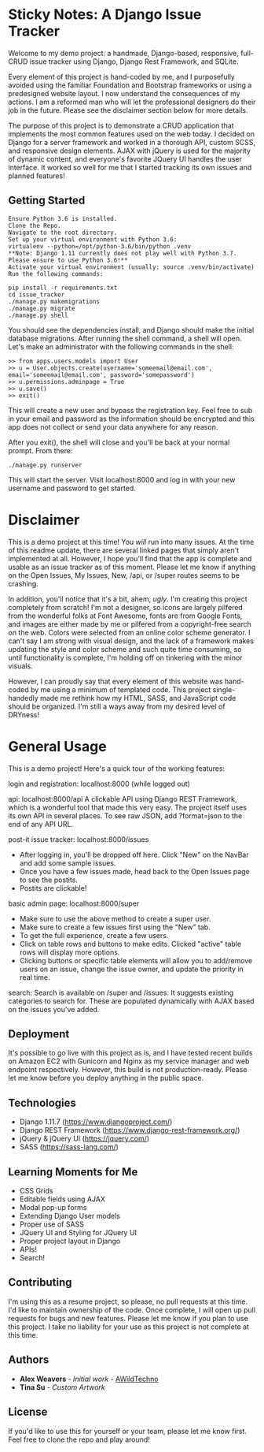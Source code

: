 # Sticky Notes: A Django Issue Tracker

Welcome to my demo project: a handmade, Django-based, responsive, full-CRUD issue tracker using Django, Django Rest Framework, and SQLite.

Every element of this project is hand-coded by me, and I purposefully avoided using the familiar Foundation and Bootstrap frameworks or using a predesigned website layout. I now understand the consequences of my actions. I am a reformed man who will let the professional designers do their job in the future. Please see the disclaimer section below for more details.

The purpose of this project is to demonstrate a CRUD application that implements the most common features used on the web today. I decided on Django for a server framework and worked in a thorough API, custom SCSS, and responsive design elements. AJAX with jQuery is used for the majority of dynamic content, and everyone's favorite JQuery UI handles the user interface. It worked so well for me that I started tracking its own issues and planned features!

## Getting Started

```
Ensure Python 3.6 is installed.
Clone the Repo.
Navigate to the root directory.
Set up your virtual environment with Python 3.6:
virtualenv --python=/opt/python-3.6/bin/python .venv
**Note: Django 1.11 currently does not play well with Python 3.7. Please ensure to use Python 3.6!**
Activate your virtual environment (usually: source .venv/bin/activate)
Run the following commands:

pip install -r requirements.txt
cd issue_tracker
./manage.py makemigrations
./manage.py migrate
./manage.py shell
```

You should see the dependencies install, and Django should make the initial database migrations. After running the shell command, a shell will open. Let's make an administrator with the following commands in the shell:

```
>> from apps.users.models import User
>> u = User.objects.create(username='someemail@email.com', email='someemail@email.com', password='somepassword')
>> u.permissions.adminpage = True
>> u.save()
>> exit()
```

This will create a new user and bypass the registration key. Feel free to sub in your email and password as the information should be encrypted and this app does not collect or send your data anywhere for any reason.

After you exit(), the shell will close and you'll be back at your normal prompt. From there:

```
./manage.py runserver
```

This will start the server. Visit localhost:8000 and log in with your new username and password to get started.

# Disclaimer

This is a demo project at this time! You *will* run into many issues. At the time of this readme update, there are several linked pages that simply aren't implemented at all. However, I hope you'll find that the app is complete and usable as an issue tracker as of this moment. Please let me know if anything on the Open Issues, My Issues, New, /api, or /super routes seems to be crashing.

In addition, you'll notice that it's a bit, ahem, *ugly*. I'm creating this project completely from scratch! I'm not a designer, so icons are largely pilfered from the wonderful folks at Font Awesome, fonts are from Google Fonts, and images are either made by me or pilfered from a copyright-free search on the web. Colors were selected from an online color scheme generator. I can't say I am strong with visual design, and the lack of a framework makes updating the style and color scheme and such quite time consuming, so until functionality is complete, I'm holding off on tinkering with the minor visuals.

However, I can proudly say that every element of this website was hand-coded by me using a minimum of templated code. This project single-handedly made me rethink how my HTML, SASS, and JavaScript code should be organized. I'm still a ways away from my desired level of DRYness!

# General Usage

This is a demo project! Here's a quick tour of the working features:

login and registration:
localhost:8000 (while logged out)

api:
localhost:8000/api
A clickable API using Django REST Framework, which is a wonderful tool that made this very easy. The project itself uses its own API in several places.
To see raw JSON, add ?format=json to the end of any API URL.

post-it issue tracker:
localhost:8000/issues
- After logging in, you'll be dropped off here. Click "New" on the NavBar and add some sample issues.
- Once you have a few issues made, head back to the Open Issues page to see the postits.
- Postits are clickable!

basic admin page:
localhost:8000/super
- Make sure to use the above method to create a super user.
- Make sure to create a few issues first using the "New" tab.
- To get the full experience, create a few users.
- Click on table rows and buttons to make edits. Clicked "active" table rows will display more options.
- Clicking buttons or specific table elements will allow you to add/remove users on an issue, change the issue owner, and update the priority in real time.

search:
Search is available on /super and /issues. It suggests existing categories to search for. These are populated dynamically with AJAX based on the issues you've added.

## Deployment

It's possible to go live with this project as is, and I have tested recent builds on Amazon EC2 with Gunicorn and Nginx as my service manager and web endpoint respectively. However, this build is not production-ready. Please let me know before you deploy anything in the public space.

## Technologies

* Django 1.11.7 (https://www.djangoproject.com/)
* Django REST Framework (https://www.django-rest-framework.org/)
* jQuery & jQuery UI (https://jquery.com/)
* SASS (https://sass-lang.com/)

## Learning Moments for Me

* CSS Grids
* Editable fields using AJAX
* Modal pop-up forms
* Extending Django User models
* Proper use of SASS
* JQuery UI and Styling for JQuery UI
* Proper project layout in Django
* APIs!
* Search!

## Contributing

I'm using this as a resume project, so please, no pull requests at this time. I'd like to maintain ownership of the code. Once complete, I will open up pull requests for bugs and new features. Please let me know if you plan to use this project. I take no liability for your use as this project is not complete at this time.

## Authors

* **Alex Weavers** - *Initial work* - [AWildTechno](https://github.com/awildtechno)
* **Tina Su** - *Custom Artwork*

## License
If you'd like to use this for yourself or your team, please let me know first. Feel free to clone the repo and play around!

